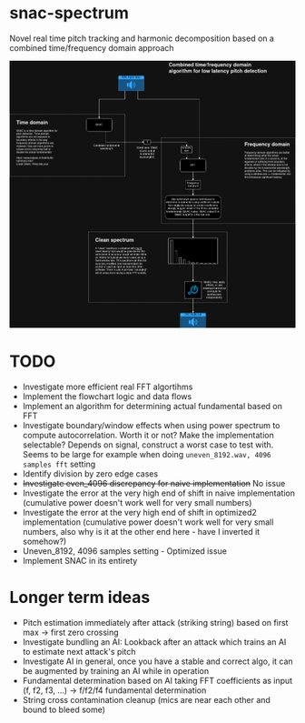 # snac-spectrum
Novel real time pitch tracking and harmonic decomposition based on a combined time/frequency domain approach

![Overview of system](/docs/snac-spectrum-overview.png)

# TODO
* Investigate more efficient real FFT algortihms
* Implement the flowchart logic and data flows
* Implement an algorithm for determining actual fundamental based on FFT
* Investigate boundary/window effects when using power spectrum to compute autocorrelation. Worth it or not? Make the implementation selectable? Depends on signal, construct a worst case to test with. Seems to be large for example when doing `uneven_8192.wav, 4096 samples fft` setting
* Identify division by zero edge cases
* ~~Investigate even_4096 discrepancy for naive implementation~~ No issue
* Investigate the error at the very high end of shift in naive implementation (cumulative power doesn't work well for very small numbers)
* Investigate the error at the very high end of shift in optimized2 implementation (cumulative power doesn't work well for very small numbers, also why is it at the other end here - have I inverted it somehow?)
* Uneven_8192, 4096 samples setting - Optimized issue
* Implement SNAC in its entirety

# Longer term ideas
* Pitch estimation immediately after attack (striking string) based on first max -> first zero crossing
* Investigate bundling an AI: Lookback after an attack which trains an AI to estimate next attack's pitch
* Investigate AI in general, once you have a stable and correct algo, it can be augmented by training an AI while in operation
* Fundamental determination based on AI taking FFT coefficients as input (f, f2, f3, ...) -> f/f2/f4 fundamental determination
* String cross contamination cleanup (mics are near each other and bound to bleed some)